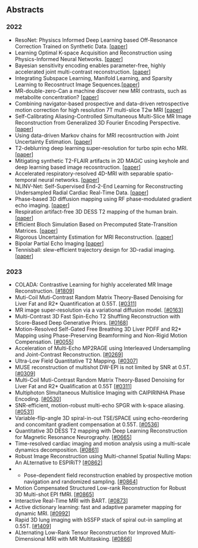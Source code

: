 ## Abstracts
### 2022
- ResoNet: Physiscs Informed Deep Learning based Off-Resonance Correction Trained on Synthetic Data. [[paper](https://submissions.mirasmart.com/ISMRM2022/Itinerary/Files/PDFFiles/0555.html)]
- Learning Optimal K-space Acquisition and Reconstruction using Physics-Informed Neural Networks.  [[paper](https://submissions.mirasmart.com/ISMRM2022/Itinerary/Files/PDFFiles/0050.html)]
- Bayesian sensitivity encoding enables parameter-free, highly accelerated joint multi-contrast reconstruction. [[paper](https://submissions.mirasmart.com/ISMRM2022/Itinerary/Files/PDFFiles/3444.html)]
- Integrating Subspace Learning, Manifold Learning, and Sparsity Learning to Recosntruct Image Sequences.[[paper](https://submissions.mirasmart.com/ISMRM2022/Itinerary/Files/PDFFiles/3448.html)]
- MR-double-zero-Can a machine discover new MRI contrasts, such as metabolite concentration? [[paper](https://submissions.mirasmart.com/ISMRM2022/Itinerary/Files/PDFFiles/0103.html)]
- Combining navigator-based prospective and data-driven retrospective motion correction for high resolution 7T multi-slice T2w MRI [[paper](https://submissions.mirasmart.com/ISMRM2022/Itinerary/Files/PDFFiles/3298.html)]
- Self-Calibrating Aliasing-Controlled Simultaneous Multi-Slice MR Image Reconstruction from Generalized 3D Fourier Encoding Perspective. [[paper](https://submissions.mirasmart.com/ISMRM2022/Itinerary/Files/PDFFiles/0242.html)]
- Using data-driven Markov chains for MRI recosntruction with Joint Uncertainty Estimation. [[paper](https://submissions.mirasmart.com/ISMRM2022/Itinerary/Files/PDFFiles/0298.html)]
- T2-deblurring deep learning super-resolution for turbo spin echo MRI. [[paper](https://submissions.mirasmart.com/ISMRM2022/Itinerary/Files/PDFFiles/0302.html)]
- Mitigating synthetic T2-FLAIR artifacts in 2D MAGiC using keyhole and deep learning based image recosntruction. [[paper](https://submissions.mirasmart.com/ISMRM2022/Itinerary/Files/PDFFiles/0306.html)]
- Accelerated respiratory-resolved 4D-MRI with separable spatio-temporal neural networks. [[paper](https://submissions.mirasmart.com/ISMRM2022/Itinerary/Files/PDFFiles/0305.html)]
- NLINV-Net: Self-Supervised End-2-End Learning for Reconstructing Undersampled Radial Cardiac Real-Time Data. [[paper](https://submissions.mirasmart.com/ISMRM2022/Itinerary/Files/PDFFiles/0499.html)]
- Phase-based 3D diffusion mapping using RF phase-modulated gradient echo imaging. [[paper](https://submissions.mirasmart.com/ISMRM2022/Itinerary/Files/PDFFiles/0510.html)]
- Respiration artifact-free 3D DESS T2 mapping of the human brain. [[paper](https://submissions.mirasmart.com/ISMRM2022/Itinerary/Files/PDFFiles/0760.html)]
- Efficient Bloch Simulation Based on Precomputed State-Transition Matrices. [[paper](https://submissions.mirasmart.com/ISMRM2022/Itinerary/Files/PDFFiles/0748.html)]
- Rigorous Uncertainty Estimation for MRI Reconstruction. [[paper](https://submissions.mirasmart.com/ISMRM2022/Itinerary/Files/PDFFiles/0749.html)]
- Bipolar Partial Echo Imaging [[paper](https://submissions.mirasmart.com/ISMRM2022/Itinerary/Files/PDFFiles/1715.html)]
- Tennisball: slew-efficient trajectory design for 3D-radial imaging. [[paper](https://submissions.mirasmart.com/ISMRM2022/Itinerary/Files/PDFFiles/1712.html)]

### 2023
- COLADA: Contrastive Learning for highly accelerated MR Image Reconstruction. [[#1809](https://submissions.mirasmart.com/ISMRM2023/Itinerary/Files/PDFFiles/1809.html)]
- Muti-Coil Muti-Contrast Random Matrix Theory-Based Denoising for Liver Fat and R2* Quantification at 0.55T. [[#0311](https://submissions.mirasmart.com/ISMRM2023/Itinerary/Files/PDFFiles/0311.html)]
- MR image super-resolution via a variational diffusion model. [[#0163](https://submissions.mirasmart.com/ISMRM2023/Itinerary/Files/PDFFiles/0163.html)]
- Multi-Contrast 3D Fast Spin-Echo T2 Shuffling Reconstruction with Score-Based Deep Generative Priors. [[#0168](https://submissions.mirasmart.com/ISMRM2023/Itinerary/Files/PDFFiles/0168.html)]
- Motion-Resolved Self-Gated Free Breathing 3D Liver PDFF and R2* Mapping using Phase-Preserving Beamforming and Non-Rigid Motion Compensation. [[#0055](https://submissions.mirasmart.com/ISMRM2023/Itinerary/Files/PDFFiles/0055.html)]
- Acceleration of Multi-Echo MP2RAGE using Interleaved Undersampling and Joint-Contrast Reconstruction. [[#0269](https://submissions.mirasmart.com/ISMRM2023/Itinerary/Files/PDFFiles/0269.html)]
- Ultra-Low Field Quantitative T2 Mapping. [[#0307](https://submissions.mirasmart.com/ISMRM2023/Itinerary/Files/PDFFiles/0307.html)]
- MUSE reconstruction of multishot DW-EPI is not limited by SNR at 0.5T. [[#0309](https://submissions.mirasmart.com/ISMRM2023/Itinerary/Files/PDFFiles/0309.html)]
- Multi-Coil Muti-Contrast Random Matrix Theory-Based Denoising for Liver Fat and R2* Qualification at 0.55T [[#0311](https://submissions.mirasmart.com/ISMRM2023/Itinerary/Files/PDFFiles/0311.html)]
- Multiphoton SImultaneous Multislice Imaging with CAIPIRINHA Phase Encoding. [[#0530](https://submissions.mirasmart.com/ISMRM2023/Itinerary/Files/PDFFiles/0530.html)]
- SNR-efficient, motion-robust multi-echo SPGR with k-space aliasing. [[#0531](https://submissions.mirasmart.com/ISMRM2023/Itinerary/Files/PDFFiles/0531.html)]
- Variable-flip-angle 3D spiral-in-out TSE/SPACE using echo-reordering and concomitant gradient compensation at 0.55T. [[#0536](https://submissions.mirasmart.com/ISMRM2023/Itinerary/Files/PDFFiles/0536.html)]
- Quantitative 3D DESS T2 mapping with Deep Learning Reconstruction for Magnetic Resonance Neurography. [[#0665](https://submissions.mirasmart.com/ISMRM2023/Itinerary/Files/PDFFiles/0665.html)]
- Time-resolved cardiac imaging and motion analysis using a multi-scale dynamics decomposition. [[#0861](https://submissions.mirasmart.com/ISMRM2023/Itinerary/Files/PDFFiles/0861.html)]
- Robust Image Reconstruction using Multi-channel Spatial Nulling Maps: An ALternative to ESPIRiT? [[#0862](https://submissions.mirasmart.com/ISMRM2023/Itinerary/Files/PDFFiles/0862.html)]
- - Pose-dependent field reconstruction enabled by prospective motion navigation and randomized sampling. [[#0864](https://submissions.mirasmart.com/ISMRM2023/Itinerary/Files/PDFFiles/0864.html)]
- Motion Compensated Structured Low-rank Reconstruction for Robust 3D Multi-shot EPI fMRI. [[#0865](https://submissions.mirasmart.com/ISMRM2023/Itinerary/Files/PDFFiles/0865.html)]
- Interactive Real-Time MRI with BART. [[#0873](https://submissions.mirasmart.com/ISMRM2023/Itinerary/Files/PDFFiles/0873.html)]
- Active dictionary learning: fast and adaptive parameter mapping for dynamic MRI. [[#0992](https://submissions.mirasmart.com/ISMRM2023/Itinerary/Files/PDFFiles/0992.html)]
- Rapid 3D lung imaging with bSSFP stack of spiral out-in sampling at 0.55T. [[#1409](https://submissions.mirasmart.com/ISMRM2023/Itinerary/Files/PDFFiles/1409.html)]
- ALternating Low-Rank Tensor Reconstruction for Improved Multi-Dimensional MRI with MR Multitasking. [[#0866](https://submissions.mirasmart.com/ISMRM2023/Itinerary/Files/PDFFiles/0866.html)]
